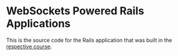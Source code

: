 # WebSockets Powered Rails Applications

This is the source code for the Rails application that was built in the
[respective course](http://code.tutsplus.com/categories/ruby/courses).
